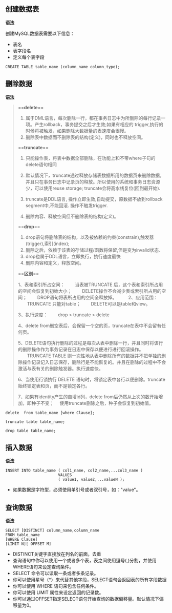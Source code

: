 ##  创建数据表

**语法**

创建MySQL数据表需要以下信息：

- 表名
- 表字段名
- 定义每个表字段

```
CREATE TABLE table_name (column_name column_type);
```



##  删除数据

**语法**

> ==**delete**==
>
> 1. 属于DML语言，每次删除一行，都在事务日志中为所删除的每行记录一项。产生rollback，事务提交之后才生效;如果有相应的 trigger,执行的时候将被触发，如果删除大数据量的表速度会很慢。
> 2. 删除表中数据而不删除表的结构(定义)，同时也不释放空间。
>
> ==**truncate**==
>
> 1. 只能操作表，将表中数据全部删除，在功能上和不带where子句的delete语句相同
>
> 2. 默认情况下，truncate通过释放存储表数据所用的数据页来删除数据，并且只在事务日志中记录页的释放。所以使用的系统和事务日志资源少，可以使用reuse storage; truncate会将高水线复位(回到最开始).
> 3. truncate是DDL语言, 操作立即生效,自动提交，原数据不放到rollback segment中,不能回滚. 操作不触发trigger.
> 4. 删除内容、释放空间但不删除表的结构(定义)。
>
> ==**drop**==
>
> 1. drop语句将删除表的结构，以及被依赖的约束(constrain),触发器(trigger),索引(index);
> 2. 删除之后，依赖于该表的存储过程/函数将保留,但是变为invalid状态.
> 3. drop也属于DDL语言，立即执行，执行速度最快
> 4. 删除内容和定义，释放空间。
>
> ==**区别**==
>
> 1、表和索引所占空间：
> 　　当表被TRUNCATE 后，这个表和索引所占用的空间会恢复到初始大小；
> 　　DELETE操作不会减少表或索引所占用的空间；
> 　　DROP语句将表所占用的空间全释放掉。
> 　　
> 2、应用范围：
> 　　TRUNCATE 只能对table；
> 　　DELETE可以是table和view。
>
> 3、执行速度：
> 　　drop > truncate > delete
>
> 4、delete from删空表后，会保留一个空的页，truncate在表中不会留有任何页。
>
> 5、DELETE语句执行删除的过程是每次从表中删除一行，并且同时将该行的删除操作作为事务记录在日志中保存以便进行进行回滚操作。
> 　　TRUNCATE TABLE 则一次性地从表中删除所有的数据并不把单独的删除操作记录记入日志保存，删除行是不能恢复的。并且在删除的过程中不会激活与表有关的删除触发器。执行速度快。
>
> 6、当使用行锁执行 DELETE 语句时，将锁定表中各行以便删除。truncate始终锁定表和页，而不是锁定各行。
>
> 7、如果有identity产生的自增id列，delete from后仍然从上次的数开始增加，即种子不变；
> 　使用truncate删除之后，种子会恢复到初始值。



```
delete  from table_name [where Clause];

truncate table table_name;

drop table table_name;
```



## 插入数据

**语法**

```
INSERT INTO table_name ( col1_name, col2_name,...col3_name )
                       VALUES
                       ( value1, value2,...valueN );
```

* 如果数据是字符型，必须使用单引号或者双引号，如："value"。

  

##  查询数据

**语法**

```
SELECT [DISTINCT] column_name,column_name
FROM table_name
[WHERE Clause]
[LIMIT N][ OFFSET M]
```

- DISTINCT关键字直接放在列名的前面，去重
- 查询语句中你可以使用一个或者多个表，表之间使用逗号(,)分割，并使用WHERE语句来设定查询条件。
- SELECT 命令可以读取一条或者多条记录。
- 你可以使用星号（*）来代替其他字段，SELECT语句会返回表的所有字段数据
- 你可以使用 WHERE 语句来包含任何条件。
- 你可以使用 LIMIT 属性来设定返回的记录数。
- 你可以通过OFFSET指定SELECT语句开始查询的数据偏移量。默认情况下偏移量为0。

